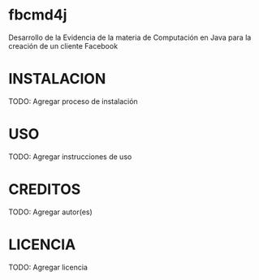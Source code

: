 # fbcmd4j
Desarrollo de la Evidencia de la materia de Computación en Java para la creación de un cliente Facebook

# INSTALACION
TODO: Agregar proceso de instalación

# USO
TODO: Agregar instrucciones de uso

# CREDITOS
TODO: Agregar autor(es)

# LICENCIA
TODO: Agregar licencia
